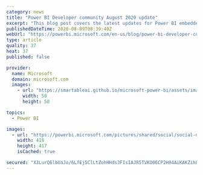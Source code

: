 ```yaml
---
category: news
title: "Power BI Developer community August 2020 update"
excerpt: "This blog post covers the latest updates for Power BI embedded analytics and Power BI visuals platform"
publishedDateTime: 2020-08-09T08:39:40Z
webUrl: "https://powerbi.microsoft.com/en-us/blog/power-bi-developer-community-august-2020-update/"
type: article
quality: 37
heat: 37
published: false

provider:
  name: Microsoft
  domain: microsoft.com
  images:
    - url: "https://smartableai.github.io/microsoft-power-bi/assets/images/organizations/microsoft.com-50x50.jpg"
      width: 50
      height: 50

topics:
  - Power BI

images:
  - url: "https://powerbi.microsoft.com/pictures/shared/social/social-default-image.png"
    width: 418
    height: 417
    isCached: true

secured: "X3LurQ6lbUaJo/6LfEj5ClLtZohHHds3FIsIAJR5TVKO06CP2H94AiKAKZih0XvrXh3qQjtDakvtRzS2SpN3DlwVQlcOl489bEOKPI7DeqjzZm7eZACIngviYIHBaPiZcQN9cgwx3yIx2kyjwt/yghdLkk4JUcwABi5gyIa/TL0J9GfuIlnRsEx+WPYKZQJQl9lkhmh0aYipzXt2HnH82QVAlE1dvCMqfCd6czMXNNZBkkn1qr3o92DLiEZam9WHserrpCWeU/obPQAuEmwzL00okJ5Vt9Q2VhpcOzMh8lA9V5viF+YCYvgAj7JasgBZVYhBX1PpbxDYhdEWo+kH1w==;Z3sydZsubeyUq/woaM892w=="
---
```


